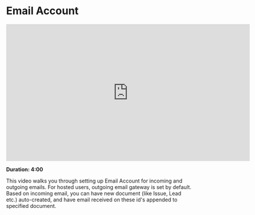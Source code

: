 <!-- add-breadcrumbs -->
# Email Account

<iframe width="660" height="371" src="https://www.youtube.com/embed/ChsFbIuG06g" frameborder="0" allowfullscreen></iframe>

**Duration: 4:00**

This video walks you through setting up Email Account for incoming and outgoing emails. For hosted users, outgoing email gateway is set by default. Based on incoming email, you can have new document (like Issue, Lead etc.) auto-created, and have email received on these id's appended to specified document.
